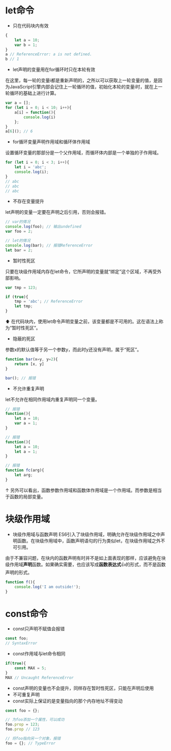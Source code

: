 # let命令
- 只在代码块内有效
```js
{
    let a = 10;
    var b = 1;
}
a // ReferenceError: a is not defined.
b // 1
```
- let声明的变量用在for循环时只在本轮有效

在这里，每一轮的变量i都是重新声明的，之所以可以获取上一轮变量的值，是因为JavaScript引擎内部会记住上一轮循环的值，初始化本轮的变量i时，就在上一轮循环的基础上进行计算。
```js
var a = [];
for (let i = 0; i < 10; i++){
    a[i] = function(){
        console.log(i)
    };
}
a[6](); // 6
```
- for循环变量声明作用域和循环体作用域

设置循环变量的那部分是一个父作用域，而循环体内部是一个单独的子作用域。
```js
for (let i = 0; i < 3; i++){
    let i = 'abc';
    console.log(i);
}
// abc
// abc 
// abc
```
- 不存在变量提升

let声明的变量一定要在声明之后引用，否则会报错。
```js
// var的情况
console.log(foo); // 输出undefined
var foo = 2; 

// let的情况
console.log(bar); // 报错ReferenceError
let bar = 2;
```
- 暂时性死区

只要在块级作用域内存在let命令，它所声明的变量就“绑定”这个区域，不再受外部影响。
```js
var tmp = 123;

if (true){
    tmp = 'abc'; // ReferenceError
    let tmp;
}
```
⬆ 在代码块内，使用let命令声明变量之前，该变量都是不可用的。这在语法上称为“暂时性死区”。

- 隐蔽的死区

参数x的默认值等于另一个参数y，而此时y还没有声明，属于“死区”。
```js
function bar(x=y, y=2){
    return [x, y]
}

bar(); // 报错
```
- 不允许重复声明

let不允许在相同作用域内重复声明同一个变量。
```js
// 报错
function(){
    let a = 10;
    var a = 1;
}

// 报错 
function(){
    let a = 10;
    let a = 1;
}

// 报错
function fc(arg){
    let arg;
}
```

↑ 另外可以看出，函数参数作用域和函数体作用域是一个作用域。而参数是相当于函数的局部变量。

# 块级作用域
- 块级作用域与函数声明
ES6引入了块级作用域，明确允许在块级作用域之中声明函数。在块级作用域中，函数声明语句的行为类似let，在块级作用域之外不可引用。

由于不兼容问题，在块内的函数声明有时并不是如上面表现的那样，应该避免在块级作用域**声明**函数。如果确实需要，也应该写成**函数表达式**👍的形式，而不是函数声明的形式。
```js
function f(){
    console.log('I am outside!');
}
```
# const命令
- const只声明不赋值会报错
```js
const foo;
// SyntaxError
```
- const作用域与let命令相同
```js
if(true){
    const MAX = 5;
}
MAX // Uncaught ReferenceError
```
- const声明的变量也不会提升，同样存在暂时性死区，只能在声明后使用
- 不可重复声明
- const实际上保证的是变量指向的那个内存地址不得变动
```js
const foo = {};

// 为foo添加一个属性，可以成功
foo.prop = 123;
foo.prop // 123

// 将foo指向另一个对象，报错
foo = {}; // TypeError
```